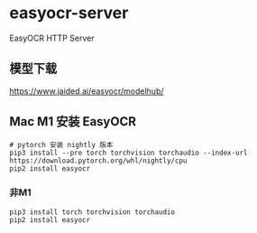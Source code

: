 # easyocr-server
EasyOCR HTTP Server

## 模型下载
https://www.jaided.ai/easyocr/modelhub/

## Mac M1 安装 EasyOCR
```shell
# pytorch 安装 nightly 版本
pip3 install --pre torch torchvision torchaudio --index-url https://download.pytorch.org/whl/nightly/cpu
pip2 install easyocr
```


### 非M1
```shell
pip3 install torch torchvision torchaudio
pip2 install easyocr
```